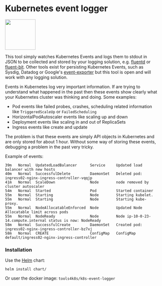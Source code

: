 # Kubernetes event logger

<img src="https://raw.githubusercontent.com/max-rocket-internet/k8s-event-logger/master/img/k8s-logo.png" width="100">

This tool simply watches Kubernetes Events and logs them to stdout in JSON to be collected and stored by your logging solution, e.g. [fluentd](https://github.com/fluent/fluentd-kubernetes-daemonset) or [fluent-bit](https://fluentbit.io/). Other tools exist for persisting Kubernetes Events, such as Sysdig, Datadog or Google's [event-exporter](https://github.com/GoogleCloudPlatform/k8s-stackdriver/tree/master/event-exporter) but this tool is open and will work with any logging solution.

Events in Kubernetes log very important information. If are trying to understand what happened in the past then these events show clearly what your Kubernetes cluster was thinking and doing. Some examples:

- Pod events like failed probes, crashes, scheduling related information like `TriggeredScaleUp` or `FailedScheduling`
- HorizontalPodAutoscaler events like scaling up and down
- Deployment events like scaling in and out of ReplicaSets
- Ingress events like create and update

The problem is that these events are simply API objects in Kubernetes and are only stored for about 1 hour. Without some way of storing these events, debugging a problem in the past very tricky.

Example of events:

```
39m   Normal  UpdatedLoadBalancer      Service     Updated load balancer with new hosts
40m   Normal  SuccessfulDelete         DaemonSet   Deleted pod: ingress02-nginx-ingress-controller-vqqjp
41m   Normal  ScaleDown                Node        node removed by cluster autoscaler
54m   Normal  Started                  Pod         Started container
55m   Normal  Starting                 Node        Starting kubelet.
55m   Normal  Starting                 Node        Starting kube-proxy.
55m   Normal  NodeAllocatableEnforced  Node        Updated Node Allocatable limit across pods
55m   Normal  NodeReady                Node        Node ip-10-0-23-14.compute.internal status is now: NodeReady
58m   Normal  SuccessfulCreate         DaemonSet   Created pod: ingress02-nginx-ingress-controller-bz7xj
58m   Normal  CREATE                   ConfigMap   ConfigMap default/ingress02-nginx-ingress-controller
```

### Installation

Use the [Helm](https://helm.sh/) chart:

```
helm install chart/
```

Or user the docker image: `tools4k8s/k8s-event-logger`
